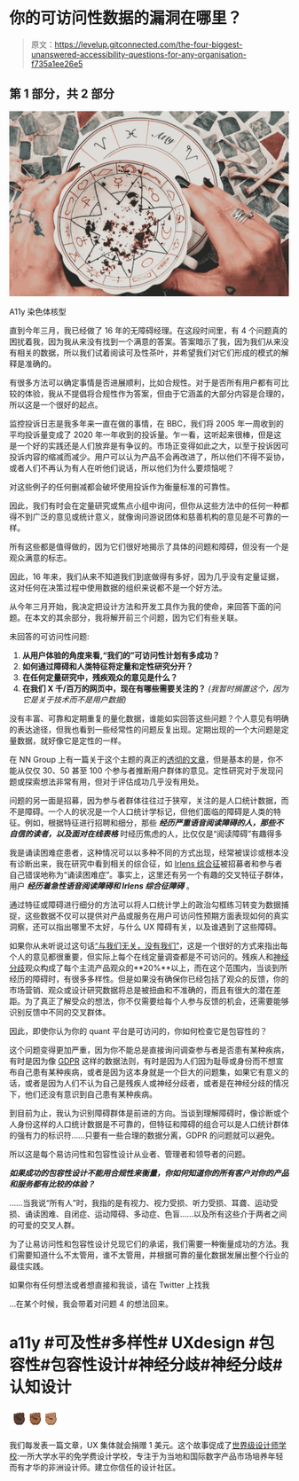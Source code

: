 # 你的可访问性数据的漏洞在哪里？

> 原文：<https://levelup.gitconnected.com/the-four-biggest-unanswered-accessibility-questions-for-any-organisation-f735a1ee26e5>

## 第 1 部分，共 2 部分

![](img/222e50bd65e268b01b1eec7394381b24.png)

A11y 染色体核型

直到今年三月，我已经做了 16 年的无障碍经理。在这段时间里，有 4 个问题真的困扰着我，因为我从来没有找到一个满意的答案。答案暗示了我，因为我们从来没有相关的数据，所以我们试着阅读可及性茶叶，并希望我们对它们形成的模式的解释是准确的。

有很多方法可以确定事情是否进展顺利，比如合规性。对于是否所有用户都有可比较的体验，我从不提倡将合规性作为答案，但由于它涵盖的大部分内容是合理的，所以这是一个很好的起点。

监控投诉日志是我多年来一直在做的事情，在 BBC，我们将 2005 年一周收到的平均投诉量变成了 2020 年一年收到的投诉量。乍一看，这听起来很棒，但是这是一个好的实践还是人们放弃是有争议的。市场正变得如此之大，以至于投诉因可投诉内容的缩减而减少。用户可以认为产品不会再改进了，所以他们不得不妥协，或者人们不再认为有人在听他们说话，所以他们为什么要烦恼呢？

对这些例子的任何删减都会破坏使用投诉作为衡量标准的可靠性。

因此，我们有时会在定量研究或焦点小组中询问，但你从这些方法中的任何一种都得不到广泛的意见或统计意义，就像询问游说团体和慈善机构的意见是不可靠的一样。

所有这些都是值得做的，因为它们很好地揭示了具体的问题和障碍，但没有一个是观众满意的标志。

因此，16 年来，我们从来不知道我们到底做得有多好，因为几乎没有定量证据，这对任何在决策过程中使用数据的组织来说都不是一个好方法。

从今年三月开始，我决定把设计方法和开发工具作为我的使命，来回答下面的问题。在本文的其余部分，我将解开前三个问题，因为它们有些关联。

未回答的可访问性问题:

1.  **从用户体验的角度来看,“我们的”可访问性计划有多成功？**
2.  **如何通过障碍和人类特征将定量和定性研究分开？**
3.  **在任何定量研究中，残疾观众的意见是什么？**
4.  **在我们 X 千/百万的网页中，现在有哪些需要关注的？** *(我暂时搁置这个，因为它是关于技术而不是用户数据)*

没有丰富、可靠和定期重复的量化数据，谁能如实回答这些问题？个人意见有明确的表达途径，但我也看到一些经常性的问题反复出现。定期出现的一个大问题是定量数据，就好像它是定性的一样。

在 NN Group 上有一篇关于这个主题的真正的[透彻的文章](https://www.nngroup.com/articles/true-score/)，但是基本的是，你不能从仅仅 30、50 甚至 100 个参与者推断用户群体的意见。定性研究对于发现问题或探索想法非常有用，但对于评估成功几乎没有用处。

问题的另一面是招募，因为参与者群体往往过于狭窄，关注的是人口统计数据，而不是障碍。一个人的状况是一个人口统计学标记，但他们面临的障碍是人类的特征。例如，根据特征进行招聘和细分，那些 ***经历严重语音阅读障碍的人，那些不自信的读者，以及面对在线表格*** 时经历焦虑的人，比仅仅是“阅读障碍”有趣得多

我是诵读困难症患者，这种情况可以以多种不同的方式出现，经常被误诊或根本没有诊断出来，我在研究中看到相关的综合征，如 [Irlens 综合征](https://irlen.com/what-is-irlen-syndrome/)被招募者和参与者自己错误地称为“诵读困难症”。事实上，这里还有另一个有趣的交叉特征子群体，用户 ***经历着急性语音阅读障碍和 Irlens 综合征障碍*** 。

通过特征或障碍进行细分的方法可以将人口统计学上的政治勾框练习转变为数据捕捉，这些数据不仅可以提供对产品或服务在用户可访问性预期方面表现如何的真实洞察，还可以指出哪里不太好，与什么 UX 障碍有关，以及谁遇到了这些障碍。

如果你从未听说过这句话[“与我们无关，没有我们”](https://en.wikipedia.org/wiki/Nothing_About_Us_Without_Us)，这是一个很好的方式来指出每个人的意见都很重要，但实际上每个在线定量调查都是不可访问的。残疾人和[神经分歧](https://en.wikipedia.org/wiki/Neurodiversity)观众构成了每个主流产品观众的**20%**以上，而在这个范围内，当谈到所经历的障碍时，有很多多样性。但是如果没有确保你已经包括了观众的反馈，你的市场营销、观众或设计研究数据将总是被扭曲和不准确的，而且有很大的潜在差距。为了真正了解受众的想法，你不仅需要给每个人参与反馈的机会，还需要能够识别反馈中不同的交叉群体。

因此，即使你认为你的 quant 平台是可访问的，你如何检查它是包容性的？

这个问题变得更加严重，因为你不能总是直接询问调查参与者是否患有某种疾病，有时是因为像 [GDPR](https://gdpr.eu/) 这样的数据法则，有时是因为人们因为耻辱或身份而不想宣布自己患有某种疾病，或者是因为这本身就是一个巨大的问题集，如果它有意义的话，或者是因为人们不认为自己是残疾人或神经分歧者，或者是在神经分歧的情况下，他们还没有意识到自己患有某种疾病。

到目前为止，我认为识别障碍群体是前进的方向。当谈到理解障碍时，像诊断或个人身份这样的人口统计数据是不可靠的，但特征和障碍的组合可以是人口统计群体的强有力的标识符……只要有一些合理的数据分离，GDPR 的问题就可以避免。

所以这是每个易访问性和包容性设计从业者、管理者和领导者的问题。

***如果成功的包容性设计不能用合规性来衡量，你如何知道你的所有客户对你的产品和服务都有比较的体验？***

……当我说“所有人”时，我指的是有视力、视力受损、听力受损、耳聋、运动受损、诵读困难、自闭症、运动障碍、多动症、色盲……以及所有这些介于两者之间的可爱的交叉人群。

为了让易访问性和包容性设计兑现它们的承诺，我们需要一种衡量成功的方法。我们需要知道什么不太管用，谁不太管用，并根据可靠的量化数据发展出整个行业的最佳实践。

如果你有任何想法或者想直接和我谈，请在 Twitter 上找我

…在某个时候，我会带着对问题 4 的想法回来。

# a11y #可及性#多样性# UXdesign #包容性#包容性设计#神经分歧#神经分歧#认知设计

![](img/1dbd9ea5e69dc122af170ac1130dee4c.png)

我们每发表一篇文章，UX 集体就会捐赠 1 美元。这个故事促成了[世界级设计师学校](https://www.wcd.school/):一所大学水平的免学费设计学校，专注于为当地和国际数字产品市场培养年轻而有才华的非洲设计师。建立你信任的设计社区。